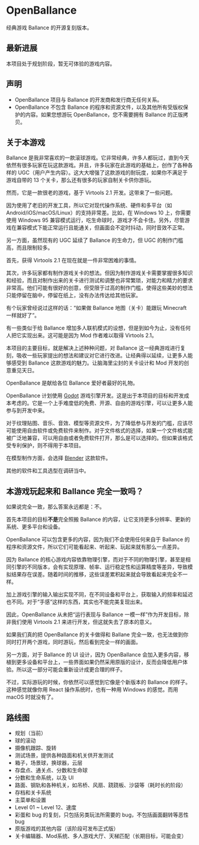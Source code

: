 # OpenBallance

经典游戏 Ballance 的开源复刻版本。



## 最新进展

本项目处于规划阶段，暂无可体验的游戏内容。



## 声明

* OpenBallance 项目与 Ballance 的开发商和发行商无任何关系。
* OpenBallance 不包含 Ballance 的程序和资源文件，以及其他所有受版权保护的内容。如果您想游玩 OpenBallance，您不需要拥有 Ballance 的正版拷贝。



## 关于本游戏

Ballance 是我非常喜欢的一款滚球游戏。它非常经典，许多人都玩过，直到今天依然有很多玩家在玩这款游戏。并且，许多玩家在此游戏的基础上，创作了各种各样的 UGC（用户产生内容）。这大大增强了这款游戏的耐玩度，如果你不满足于游戏自带的 13 个关卡，那么还有很多的玩家自制关卡供你游玩。

然而，它是一款很老的游戏，基于 Virtools 2.1 开发。这带来了一些问题。

因为使用了老旧的开发工具，所以它对现代操作系统、硬件和多平台（如 Android/iOS/macOS/Linux）的支持非常差。比如，在 Windows 10 上，你需要使用 Windows 95 兼容模式运行，吃生命球时，游戏才不会卡住。另外，尽管游戏在兼容模式下能正常运行且能通关，但画面会不定时抖动，同时音效不正常。

另一方面，虽然现有的 UGC 延续了 Ballance 的生命力，但 UGC 的制作门槛高，而且限制较多。

首先，获得 Virtools 2.1 在现在就是一件非常困难的事情。

其次，许多玩家都有制作游戏关卡的想法。但因为制作游戏关卡需要掌握很多知识和经验，而且对制作出来的关卡进行测试和调整也非常繁琐，对能力和精力的要求非常高。他们可能有很好的创意，但受限于过高的制作门槛，使得这些美妙的想法只能停留在脑中，停留在纸上，没有办法传达给其他玩家。

有个玩家曾经说过这样的话：“如果做 Ballance 地图（关卡）能跟玩 Minecraft 一样就好了”。

有一些类似于给 Ballance 增加多人联机模式的设想，但是到如今为止，没有任何人把它实现出来。这可能是因为 Mod 作者难以取得 Virtools 2.1。

本项目的主要目标，就是解决上述种种问题，对 Ballance 这一经典游戏进行复刻，吸收一些玩家提出的想法和建议对它进行改进。让经典得以延续，让更多人能够感受到 Ballance 这款游戏的魅力。让脑海里尘封的关卡设计和 Mod 开发的创意重见天日。

OpenBallance 是献给各位 Ballance 爱好者最好的礼物。

OpenBallance 计划使用 [Godot](https://godotengine.org/) 游戏引擎开发。这是出于本项目的目标和开发成本考虑的。它是一个上手难度低的免费、开源、自由的游戏引擎，可以让更多人能参与到开发中来。

对于纹理贴图、音乐、音效、模型等资源文件，为了降低参与开发的门槛，应该尽可能使用自由软件或免费软件来制作。对于文件格式的选择，如果一个文件格式能被广泛地兼容，可以用自由或者免费软件打开，那么是可以选择的。但如果该格式受专利保护，则不得用于本项目。

在模型制作方面，会选择 [Blender](https://www.blender.org/) 这款软件。

其他的软件和工具选型在调研当中。



## 本游戏玩起来和 Ballance 完全一致吗？

如果说完全一致，那么答案永远都是：不。

首先本项目的目标**不是**完全照搬 Ballance 的内容，让它支持更多分辨率、更新的系统、更多平台和设备。

OpenBallance 可以包含更多的内容，因为我们不会使用任何来自于 Ballance 的程序和资源文件，所以它们可能看起来、听起来、玩起来就有那么一点差异。

因为 Ballance 的核心游戏内容依靠物理引擎，而对于不同的物理引擎，甚至是相同引擎的不同版本，会有实现原理、帧率、运行稳定性和运算精度等差异，导致模拟结果存在误差。随着时间的推移，这些误差累积起来就会导致看起来完全不一样。

加上游戏引擎的输入输出实现不同，在不同设备和平台上，获取输入的频率和延迟也不同。对于“手感”这样的东西，其实也不能完美复现出来。

因此，OpenBallance 从未把“运行表现与 Ballance 一模一样”作为开发目标，除非我们使用 Virtools 2.1 来进行开发，但这就失去了原本的意义。

如果我们真的把 OpenBallance 的关卡做得和 Ballane 完全一致，也无法做到你同时打开两个游戏，同时游玩，然后看到完全一样的画面。

另一方面，对于 Ballance 的 UI 设计，因为 OpenBallance 会加入更多内容，移植到更多设备和平台上，一些界面如果仍然采用原版的设计，反而会降低用户体验。所以这一部分可能会重新设计成更合理的样子。

不过，实际游玩的时候，你依然可以感觉到它像是个新版本的 Ballance 的样子。这种感觉就像你用 React 操作系统时，也有一种用 Windows 的感觉。而用 macOS 时就没有了。



## 路线图

* 规划（当前）
* 球的滚动
* 摄像机跟踪、旋转
* 测试场景，提供各种路面和机关供开发测试
* 箱子，场景球，换球器，云层
* 存盘点、通关点、分数和生命球
* 分数和生命系统，以及 UI
* 路面、钢轨和各种机关，如吊桥、风扇、跷跷板、沙袋等（耗时长的阶段）
* 存档和关卡系统
* 主菜单和设置
* Level 01 ~  Level 12、速度
* 彩蛋和 bug 的复刻，只包括另类玩法所需要的 bug，不包括画面翻转等恶性 bug
* 原版游戏的其他内容（该阶段可发布正式版）
* 关卡编辑器、Mod系统、多人游戏大厅、天梯匹配（长期目标，可能会变）